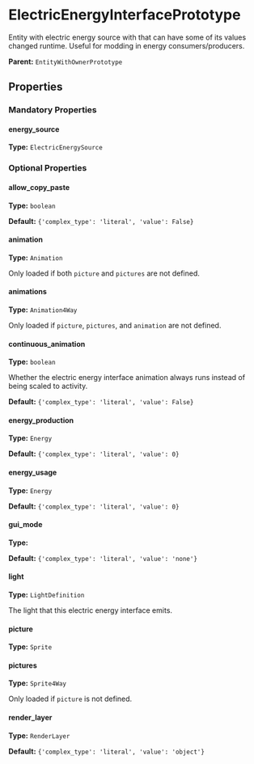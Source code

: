 # ElectricEnergyInterfacePrototype

Entity with electric energy source with that can have some of its values changed runtime. Useful for modding in energy consumers/producers.

**Parent:** `EntityWithOwnerPrototype`

## Properties

### Mandatory Properties

#### energy_source

**Type:** `ElectricEnergySource`



### Optional Properties

#### allow_copy_paste

**Type:** `boolean`



**Default:** `{'complex_type': 'literal', 'value': False}`

#### animation

**Type:** `Animation`

Only loaded if both `picture` and `pictures` are not defined.

#### animations

**Type:** `Animation4Way`

Only loaded if `picture`, `pictures`, and `animation` are not defined.

#### continuous_animation

**Type:** `boolean`

Whether the electric energy interface animation always runs instead of being scaled to activity.

**Default:** `{'complex_type': 'literal', 'value': False}`

#### energy_production

**Type:** `Energy`



**Default:** `{'complex_type': 'literal', 'value': 0}`

#### energy_usage

**Type:** `Energy`



**Default:** `{'complex_type': 'literal', 'value': 0}`

#### gui_mode

**Type:** 



**Default:** `{'complex_type': 'literal', 'value': 'none'}`

#### light

**Type:** `LightDefinition`

The light that this electric energy interface emits.

#### picture

**Type:** `Sprite`



#### pictures

**Type:** `Sprite4Way`

Only loaded if `picture` is not defined.

#### render_layer

**Type:** `RenderLayer`



**Default:** `{'complex_type': 'literal', 'value': 'object'}`

